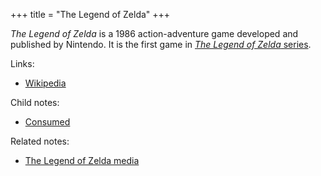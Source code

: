 +++
title = "The Legend of Zelda"
+++

*The Legend of Zelda* is a 1986 action-adventure game developed and published by Nintendo. It is the first game in [*The Legend of Zelda* series](@/notes/The_Legend_of_Zelda_media.md).

Links:

- [Wikipedia](https://en.wikipedia.org/wiki/The_Legend_of_Zelda_(video_game))

Child notes:

- [Consumed](@/notes/The_Legend_of_Zelda/Consumed.md)

Related notes:

- [The Legend of Zelda media](@/notes/The_Legend_of_Zelda_media.md)
